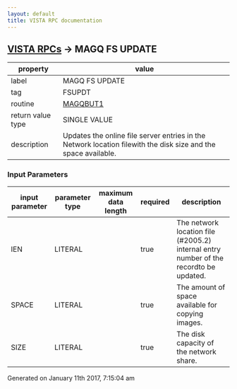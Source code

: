 ```yaml
---
layout: default
title: VISTA RPC documentation
---
```




## [VISTA RPCs](TableOfContent.md) &#8594; MAGQ FS UPDATE 

 property | value 
--- | --- 
 label | MAGQ FS UPDATE
 tag | FSUPDT
 routine | [MAGQBUT1](http://code.osehra.org/dox/Routine_MAGQBUT1_source.html)
 return value type | SINGLE VALUE
 description | Updates the online file server entries in the Network location filewith the disk size and the space available.

### Input Parameters

| input parameter | parameter type | maximum data length | required | description | 
| --- | --- | --- | --- | --- | 
| IEN | LITERAL |  | true | The network location file (#2005.2) internal entry number of the recordto be updated.  | 
| SPACE | LITERAL |  | true | The amount of space available for copying images. | 
| SIZE | LITERAL |  | true | The disk capacity of the network share. | 




 Generated on January 11th 2017, 7:15:04 am